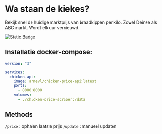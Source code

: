 # Wa staan de kiekes?
Bekijk snel de huidige marktprijs van braadkippen per kilo.
Zowel Deinze als ABC markt.
Wordt elk uur vernieuwd.

<a href="https://hub.docker.com/r/arnevl/chicken-price-api" target="_blank">
  <img alt="Static Badge" src="https://img.shields.io/badge/docker%20-%20chicken--price--api%20-%20blue?color=blue">
</a>

## Installatie docker-compose:
```yaml
version: "3"

services:
  chicken-api:
    image: arnevl/chicken-price-api:latest
    ports:
      - 8000:8000
    volumes:
      - ./chicken-price-scraper:/data
```

## Methods
`/price` : ophalen laatste prijs
`/update` : manueel updaten
